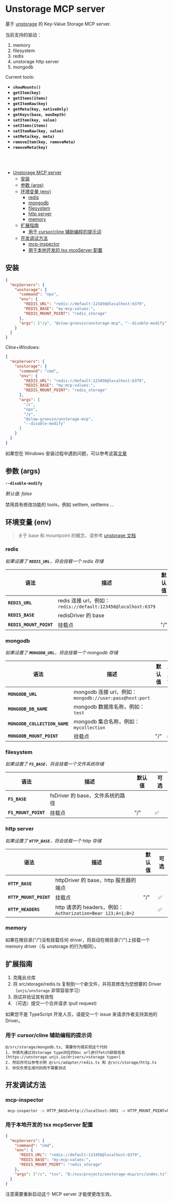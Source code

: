 # Unstorage MCP server

基于 [unstorage](https://github.com/unjs/unstorage) 的 Key-Value Storage MCP server.

当前支持的驱动：

1. memory
2. filesystem
3. redis
4. unstorage http server
5. mongodb

Current tools:

- **`showMounts()`**
- **`getItem(key)`**
- **`getItems(items)`**
- **`getItemRaw(key)`**
- **`getMeta(key, nativeOnly)`**
- **`getKeys(base, maxDepth)`**
- **`setItem(key, value)`**
- **`setItems(items)`**
- **`setItemRaw(key, value)`**
- **`setMeta(key, meta)`**
- **`removeItem(key, removeMeta)`**
- **`removeMeta(key)`**

<br><br>

- [Unstorage MCP server](#unstorage-mcp-server)
  - [安装](#安装)
  - [参数 (args)](#参数-args)
  - [环境变量 (env)](#环境变量-env)
    - [redis](#redis)
    - [mongodb](#mongodb)
    - [filesystem](#filesystem)
    - [http server](#http-server)
    - [memory](#memory)
  - [扩展指南](#扩展指南)
    - [用于 cursor/cline 辅助编程的提示词](#用于-cursorcline-辅助编程的提示词)
  - [开发调试方法](#开发调试方法)
    - [mcp-inspector](#mcp-inspector)
    - [用于本地开发的 tsx mcpServer 配置](#用于本地开发的-tsx-mcpserver-配置)

## 安装

```json
{
  "mcpServers": {
    "unstorage": {
      "command": "npx",
      "env": {
        "REDIS_URL": "redis://default:123456@localhost:6379",
        "REDIS_BASE": "my:mcp:values:",
        "REDIS_MOUNT_POINT": "redis_storage"
      },
      "args": ["/y", "@slow-groovin/unstorage-mcp", "--disable-modify"]
    }
  }
}
```

_Cline+Windows:_

```json
{
  "mcpServers": {
    "unstorage": {
      "command": "cmd",
      "env": {
        "REDIS_URL": "redis://default:123456@localhost:6379",
        "REDIS_BASE": "my:mcp:values:",
        "REDIS_MOUNT_POINT": "redis_storage"
      },
      "args": [
        "/c",
        "npx",
        "/y",
        "@slow-groovin/unstorage-mcp",
        "--disable-modify"
      ]
    }
  }
}
```

如果您在 Windows 安装过程中遇到问题，可以参考这篇[文章](https://www.api2o.com/zh/blog/windows-client-install-mcp-tutorial)

## 参数 (args)

**`--disable-modify`**

_默认值: false_

禁用具有修改功能的 tools，例如 setItem, setItems ...

## 环境变量 (env)

> 关于 base 和 mountpoint 的概念，请参考 [unstorage 文档](https://unstorage.unjs.io/guide)

### redis

_如果设置了 **`REDIS_URL`**，将会挂载一个 redis 存储_

| 语法                    | 描述                                                          | 默认值 | 可选 |
| ----------------------- | ------------------------------------------------------------- | ------ | ---- |
| **`REDIS_URL`**         | redis 连接 url，例如：`redis://default:123456@localhost:6379` |        |      |
| **`REDIS_BASE`**        | redisDriver 的 base                                           |        | ✅   |
| **`REDIS_MOUNT_POINT`** | 挂载点                                                        | "/"    | ✅   |

### mongodb

_如果设置了 **`MONGODB_URL`**，将会挂载一个 mongodb 存储_

| 语法                          | 描述                                                    | 默认值 | 可选 |
| ----------------------------- | ------------------------------------------------------- | ------ | ---- |
| **`MONGODB_URL`**             | mongodb 连接 url，例如：`mongodb://user:pass@host:port` |        |      |
| **`MONGODB_DB_NAME`**         | mongodb 数据库名称，例如：`test`                        |        |      |
| **`MONGODB_COLLECTION_NAME`** | mongodb 集合名称，例如：`mycollection`                  |        |      |
| **`MONGODB_MOUNT_POINT`**     | 挂载点                                                  | "/"    | ✅   |

### filesystem

_如果设置了 **`FS_BASE`**，将会挂载一个文件系统存储_

| 语法                 | 描述                             | 默认值 | 可选 |
| -------------------- | -------------------------------- | ------ | ---- |
| **`FS_BASE`**        | fsDriver 的 base，文件系统的路径 |        |      |
| **`FS_MOUNT_POINT`** | 挂载点                           | "/"    | ✅   |

### http server

_如果设置了 **`HTTP_BASE`**，将会挂载一个 http 存储_

| 语法                   | 描述                                                        | 默认值 | 可选 |
| ---------------------- | ----------------------------------------------------------- | ------ | ---- |
| **`HTTP_BASE`**        | httpDriver 的 base，http 服务器的端点                       |        |      |
| **`HTTP_MOUNT_POINT`** | 挂载点                                                      | "/"    | ✅   |
| **`HTTP_HEADERS`**     | http 请求的 headers，例如：`Authorization=Bear 123;A=1;B=2` |        | ✅   |

### memory

如果在根目录("/")没有挂载任何 driver，将自动在根目录("/")上挂载一个 memory driver（与 unstorage 的行为相同）。

## 扩展指南

1. 克隆此仓库
2. 将 src/storage/redis.ts 复制到一个新文件，并将其修改为您想要的 Driver（`unjs/unstorage` 非常容易学习）
3. 测试并验证其有效性
4. （可选）提交一个合并请求 (pull request)

如果您不是 TypeScript 开发人员，请提交一个 issue 来请求作者支持其他的 Driver。

### 用于 cursor/cline 辅助编程的提示词

```text
@/src/storage/mongodb.ts, 需要你为我实现这个代码
1. 你首先通过对storage type对应的Doc url进行fetch获取信息(https://unstorage.unjs.io/drivers/<storage type>)
2. 然后你可以参考示例 @/src/adapter/redis.ts 和 @/src/storage/http.ts
3. 你仅负责生成代码而不需要测试
```

## 开发调试方法

### mcp-inspector

```sh
 mcp-inspector -e HTTP_BASE=http://localhost:3001 -e HTTP_MOUNT_POINT=http_storage -e FS_BASE=D:/temp -e FS_MOUNT_POINT=fs_storage -e HTTP_HEADERS="Authorization=Bear 123;" tsx ./src/index.ts
```

### 用于本地开发的 tsx mcpServer 配置

```json
{
  "mcpServers": {
    "command": "cmd",
    "env": {
      "REDIS_URL": "redis://default:123456@localhost:6379",
      "REDIS_BASE": "my:mcp:values:",
      "REDIS_MOUNT_POINT": "redis_storage"
    },
    "args": ["/c", "tsx", "D:/xxx/projects/unstorage-mcp/src/index.ts"]
  }
}
```

注意需要重新启动这个 MCP server 才能使更改生效。
